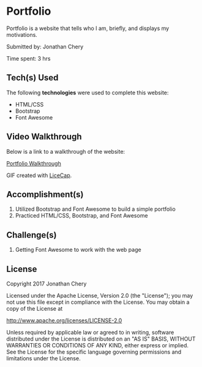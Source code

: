 # Portfolio

Portfolio is a website that tells who I am, briefly, and displays my motivations.

Submitted by: Jonathan Chery

Time spent: 3 hrs

## Tech(s) Used

The following **technologies** were used to complete this website:

* HTML/CSS
* Bootstrap
* Font Awesome

## Video Walkthrough 

Below is a link to a walkthrough of the website:

<a href= 'http://imgur.com/Uvkaq4U' title='Video Walkthrough' alt='Video Walkthrough'> Portfolio Walkthrough</a>

GIF created with [LiceCap](http://www.cockos.com/licecap/).

## Accomplishment(s)

1) Utilized Bootstrap and Font Awesome to build a simple portfolio
2) Practiced HTML/CSS, Bootstrap, and Font Awesome

## Challenge(s)

1) Getting Font Awesome to work with the web page

## License

Copyright 2017 Jonathan Chery

Licensed under the Apache License, Version 2.0 (the "License");
you may not use this file except in compliance with the License.
You may obtain a copy of the License at

http://www.apache.org/licenses/LICENSE-2.0

Unless required by applicable law or agreed to in writing, software
distributed under the License is distributed on an "AS IS" BASIS,
WITHOUT WARRANTIES OR CONDITIONS OF ANY KIND, either express or implied.
See the License for the specific language governing permissions and
limitations under the License.
